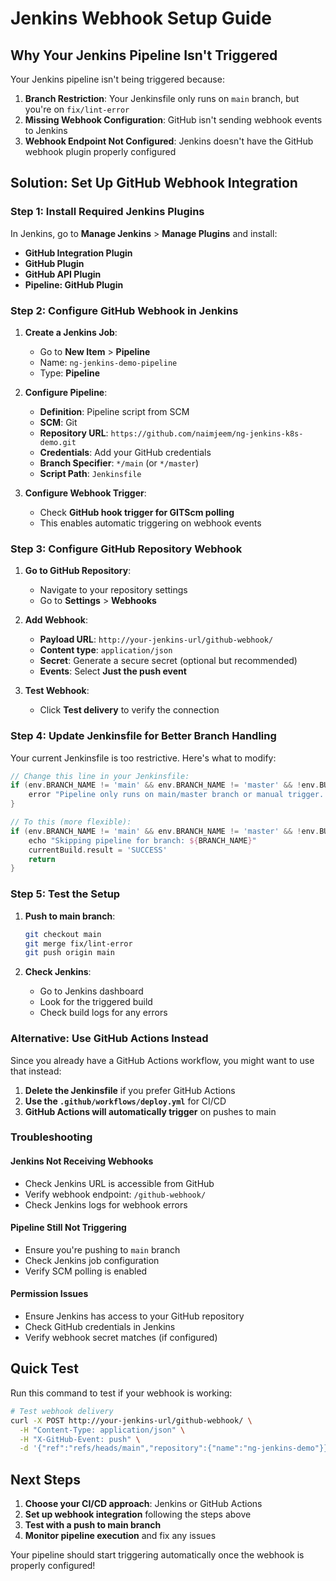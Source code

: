 # Jenkins Webhook Setup Guide

## Why Your Jenkins Pipeline Isn't Triggered

Your Jenkins pipeline isn't being triggered because:

1. **Branch Restriction**: Your Jenkinsfile only runs on `main` branch, but you're on `fix/lint-error`
2. **Missing Webhook Configuration**: GitHub isn't sending webhook events to Jenkins
3. **Webhook Endpoint Not Configured**: Jenkins doesn't have the GitHub webhook plugin properly configured

## Solution: Set Up GitHub Webhook Integration

### Step 1: Install Required Jenkins Plugins

In Jenkins, go to **Manage Jenkins** > **Manage Plugins** and install:

- **GitHub Integration Plugin**
- **GitHub Plugin** 
- **GitHub API Plugin**
- **Pipeline: GitHub Plugin**

### Step 2: Configure GitHub Webhook in Jenkins

1. **Create a Jenkins Job**:
   - Go to **New Item** > **Pipeline**
   - Name: `ng-jenkins-demo-pipeline`
   - Type: **Pipeline**

2. **Configure Pipeline**:
   - **Definition**: Pipeline script from SCM
   - **SCM**: Git
   - **Repository URL**: `https://github.com/naimjeem/ng-jenkins-k8s-demo.git`
   - **Credentials**: Add your GitHub credentials
   - **Branch Specifier**: `*/main` (or `*/master`)
   - **Script Path**: `Jenkinsfile`

3. **Configure Webhook Trigger**:
   - Check **GitHub hook trigger for GITScm polling**
   - This enables automatic triggering on webhook events

### Step 3: Configure GitHub Repository Webhook

1. **Go to GitHub Repository**:
   - Navigate to your repository settings
   - Go to **Settings** > **Webhooks**

2. **Add Webhook**:
   - **Payload URL**: `http://your-jenkins-url/github-webhook/`
   - **Content type**: `application/json`
   - **Secret**: Generate a secure secret (optional but recommended)
   - **Events**: Select **Just the push event**

3. **Test Webhook**:
   - Click **Test delivery** to verify the connection

### Step 4: Update Jenkinsfile for Better Branch Handling

Your current Jenkinsfile is too restrictive. Here's what to modify:

```groovy
// Change this line in your Jenkinsfile:
if (env.BRANCH_NAME != 'main' && env.BRANCH_NAME != 'master' && !env.BUILD_CAUSE_MANUALTRIGGER) {
    error "Pipeline only runs on main/master branch or manual trigger. Current branch: ${BRANCH_NAME}"
}

// To this (more flexible):
if (env.BRANCH_NAME != 'main' && env.BRANCH_NAME != 'master' && !env.BUILD_CAUSE_MANUALTRIGGER) {
    echo "Skipping pipeline for branch: ${BRANCH_NAME}"
    currentBuild.result = 'SUCCESS'
    return
}
```

### Step 5: Test the Setup

1. **Push to main branch**:
   ```bash
   git checkout main
   git merge fix/lint-error
   git push origin main
   ```

2. **Check Jenkins**:
   - Go to Jenkins dashboard
   - Look for the triggered build
   - Check build logs for any errors

### Alternative: Use GitHub Actions Instead

Since you already have a GitHub Actions workflow, you might want to use that instead:

1. **Delete the Jenkinsfile** if you prefer GitHub Actions
2. **Use the `.github/workflows/deploy.yml`** for CI/CD
3. **GitHub Actions will automatically trigger** on pushes to main

### Troubleshooting

#### Jenkins Not Receiving Webhooks
- Check Jenkins URL is accessible from GitHub
- Verify webhook endpoint: `/github-webhook/`
- Check Jenkins logs for webhook errors

#### Pipeline Still Not Triggering
- Ensure you're pushing to `main` branch
- Check Jenkins job configuration
- Verify SCM polling is enabled

#### Permission Issues
- Ensure Jenkins has access to your GitHub repository
- Check GitHub credentials in Jenkins
- Verify webhook secret matches (if configured)

## Quick Test

Run this command to test if your webhook is working:

```bash
# Test webhook delivery
curl -X POST http://your-jenkins-url/github-webhook/ \
  -H "Content-Type: application/json" \
  -H "X-GitHub-Event: push" \
  -d '{"ref":"refs/heads/main","repository":{"name":"ng-jenkins-demo"}}'
```

## Next Steps

1. **Choose your CI/CD approach**: Jenkins or GitHub Actions
2. **Set up webhook integration** following the steps above
3. **Test with a push to main branch**
4. **Monitor pipeline execution** and fix any issues

Your pipeline should start triggering automatically once the webhook is properly configured!
